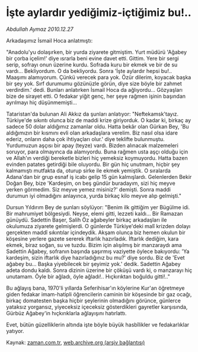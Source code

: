 # İşte aylardır yediğimiz-içtiğimiz bu!..

*Abdullah Aymaz 2010.12.27*

<td class="columnist-detail">
<p>Arkadaşımız İsmail Hoca anlatmıştı:</p>
<p>
<div id="haberMetinDiv">
<p>"Anadolu'yu dolaşırken, bir yurda ziyarete gitmiştim. Yurt müdürü 'Ağabey bir çorba içelim!' diye ısrarla beni evine davet etti. Gittim. Yere bir sergi serip, sofrayı onun üzerine kurdu. Sofrada kuru bir ekmek ve bir de su vardı... Bekliyordum. O da bekliyordu. Sonra 'İşte aylardır hepsi bu!.. Maaşımı alamıyorum. Çünkü verecek para yok. Özür dilerim, koyacak başka bir şey yok. Sırf durumumu gözünüzle görün, diye size böyle bir zahmet verdirdim.' dedi. Bunları anlatırken İsmail Hoca da ağlıyordu... Gözyaşları bize de sirayet etti. O fedakar yiğit genç, her şeye rağmen işinin başından ayrılmayı hiç düşünmemişti...
<p> Tataristan'da bulunan Ali Akkız da şunları anlatıyor: "Neftekamsk'tayız. Türkiye'de sıkıntı olunca biz de maddi krize giriyorduk. O kadar ki, birkaç ay sadece 50 dolar aldığımız zamanlar oldu. Hatta bekâr olan Gürkan Bey, 'Bu aldığımızın bir kısmını evli olan arkadaşlara verelim. Biz nasıl olsa idare ederiz, onların daha çok ihtiyaçları olur.' diye teklifte bulunmuştu. Yurdumuzun aşçısı bir apay (teyze) vardı. Bizden alınacak malzemeleri soruyor, para olmayınca da alamıyordu. Buna rağmen usta aşçı olduğu için ve Allah'ın verdiği bereketle bizleri hiç yemeksiz koymuyordu. Hatta bazen evinden patates getirdiği bile oluyordu. Bir gün hiç unutmam, hiçbir şey kalmamıştı mutfakta da, oturup sirke ile ekmek yemiştik. O sıralarda Adana'dan bir grup esnaf iş icabı gelip 15 gün kalmışlardı. Gelenlerden Bekir Doğan Bey, bize 'Kardeşim, on beş gündür buradayım, sizi hiç meyve yerken görmedim. Siz meyve yemez misiniz?' demişti. Sonra maddi durumun iyi olmadığını anlayınca, yurda birkaç kilo meyve alıp gelmişti."
<p> Dursun Yıldırım Bey de şunları söylüyor: "Benim ilk gittiğim yer Bügülme idi. Bir mahrumiyet bölgesiydi. Neyse, elemi gitti, lezzeti kaldı... Bir Ramazan günüydü. Sadettin Başer, Salih Öz ağabeyler birkaç arkadaşları ile okulumuza ziyarete gelmişlerdi. O günlerde Türkiye'deki malî krizden dolayı gerçekten maddî sıkıntılar içindeydik. Akşam olunca biz hemen okulun bir köşesine yerlere gazete sererek iftarlık hazırladık. İftarlık dediğim, kara ekmek, biraz soğan, su ve tuzdu. Bizim için alışılmış bir manzaraydı ama Sadettin Ağabey, sofranın başında şaşırmış vaziyette öylece bakıyordu: 'Ya kardeşim, sizin iftarlık diye hazırladığınız bu mu?' diye sordu. Biz de 'Evet ağabey bu... Başka yiyebilecek bir şeyimiz yok.' dedik. Sadettin Ağabey adeta dondu kaldı. Sonra dizinin üzerine bir çöküşü vardı ki, o manzarayı hiç unutamam. Öyle bir ağladı, öyle ağladı!.. Hıçkırıktan boğuldu gitti!.."
<p> Bu ağlayış bana, 1970'li yıllarda Seferihisar'ın köylerine Kur'an öğretmeye giden fedakar imam-hatipli öğrencilerin caminin bir köşesinde bir gaz ocağı, birkaç domatesten başka hiçbir şeylerinin olmadığını görünce, günlerce yataksız yorgansız, yiyeceksiz içeceksiz gösterdikleri gayretler karşısında, Gürbüz Ağabey'in hıçkırıklarla ağlayışını hatırlattı.
<p> Evet, bütün güzelliklerin altında işte böyle büyük hasbîlikler ve fedakarlıklar yatıyor. </p></p></p></p></p></div>
</p>
<a href="http://web.archive.org/web/20101231075148/mailto:/">
</a></td>

Kaynak: [zaman.com.tr](http://zaman.com.tr/yazar.do?yazino=1070543), [web.archive.org (arşiv bağlantısı)](http://web.archive.org/web/20101231075148/http://www.zaman.com.tr:80/yazar.do?yazino=1070543)
